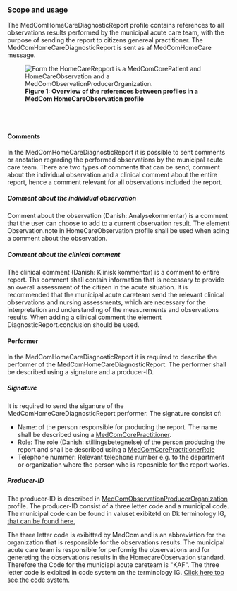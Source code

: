 ### Scope and usage 
The MedComHomeCareDiagnosticReport profile contains references to all observations results performed by the municipal acute care team, with the purpose of sending the report to citizens genereal practitioner. The MedComHomeCareDiagnosticReport is sent as af MedComHomeCare message. 

<figure>
<img alt="Form the HomeCareRepport is a MedComCorePatient and HomeCareObservation and a MedComObservationProducerOrganization. " src="./HomeCareObservation/HomeCareObsProfile.svg" style="float:none; display:block; margin-left:auto; margin-right:auto;" id="Fig1"/>
<figcaption text-align="center"><b>Figure 1: Overview of the references between profiles in a MedCom HomeCareObservation profile </b></figcaption>
</figure>
<br>
<br>

#### Comments 
In the MedComHomeCareDiagnosticReport it is possible to sent comments or anotation regarding the performed observations by the municipal acute care team. There are two types of comments that can be send; comment about the individual observation and a clinical comment about the entire report, hence a comment relevant for all observations included the report. 

##### Comment about the individual observation
Comment about the observation (Danish: Analysekommentar) is a comment that the user can choose to add to a current observation result. The element Observation.note in HomeCareObservation profile shall be used when ading a comment about the observation. 

##### Comment about the clinical comment
The clinical comment (Danish: Klinisk kommentar) is a comment to entire report. Ths comment shall contain information that is necessary to provide an overall assessment of the citizen in the acute situation. It is recommended that the municipal acute careteam send the relevant clinical observations and nursing assessments, which are necessary for the interpretation and understanding of the measurements and observations results. When adding a clinical comment the element DiagnosticReport.conclusion should be used. 

#### Performer 
In the MedComHomeCareDiagnosticReport it is required to describe the performer of the MedComHomeCareDiagnosticReport. The performer shall be described using a signature and a producer-ID.

##### Signature
It is required to send the siganure of the MedComHomeCareDiagnosticReport performer. The signature consist of: 
* Name: of the person responsible for producing the report. The name shall be described using a [MedComCorePractitioner](https://medcomfhir.dk/ig/core/StructureDefinition-medcom-core-practitioner.html).
* Role: The role (Danish: stillingsbetegnelse) of the person producing the report and shall be described using a [MedComCorePractitionerRole](https://medcomfhir.dk/ig/core/StructureDefinition-medcom-core-practitionerrole.html) 
* Telephone nummer: Relevant telephone number e.g. to the department or organization where the person who is reposnible for the report works. 

##### Producer-ID
The producer-ID is described in [MedComObservationProducerOrganization](http://medcomfhir.dk/ig/homecareobservation/StructureDefinition/medcom-core-observationporducerorg) profile. 
The producer-ID consist of a three letter code and a municipal code. The municipal code can be found in valuset exibitetd on Dk terminology IG, <a href ="http://hl7.dk/fhir/core/ValueSet/dk-core-MunicipalityCodes">that can be found here.</a>

The three letter code is exibitted by MedCom and is an abbreviation for the organization that is responsible for the observations results. The municipal acute care team  is responsible for performig the observations and for genereting the observations results in the HomecareObservation standard. Therefore the Code for the municiapl acute careteam is "KAF". 
The three letter code is exibited in code system on the terminology IG. <a href= "http://medcomfhir.dk/ig/terminology/CodeSystem-MedComProducentID">Click here too see the code system. </a>



